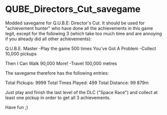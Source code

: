 # QUBE_Directors_Cut_savegame

Modded savegame for Q.U.B.E: Director's Cut.
It should be used for "achievement hunter" who have done all the achievements in this game legit,
except for the following 3 (which take too much time and are annoying if you already did all other achievements):

Q.U.B.E. Master
      -Play the game 500 times
You've Got A Problem
      -Collect 10,000 pickups
      
Then I Can Walk 90,000 More!
      -Travel 100,000 metres

The savegame therefore has the following entries:

Total Pickups:		9999
Total Times Played:	499
Total Distance:		99 879m

Just play and finish the last level of the DLC ("Space Race") and collect at least one pickup 
in order to get all 3 achievements.

Have fun ;)
